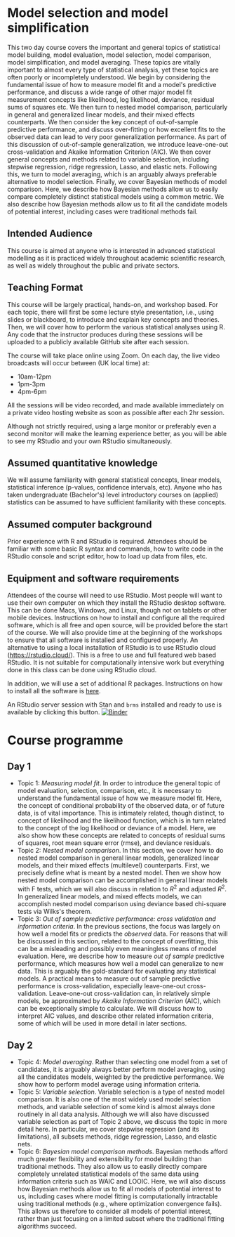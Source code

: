 # Model selection and model simplification

This two day course covers the important and general topics of statistical model building, model evaluation, model selection, model comparison, model simplification, and model averaging.
These topics are vitally important to almost every type of statistical analysis, yet these topics are often poorly or incompletely understood.
We begin by considering the fundamental issue of how to measure model fit and a model's predictive performance, and discuss a wide range of other major model fit measurement concepts like likelihood, log likelihood, deviance, residual sums of squares etc.
We then turn to nested model comparison, particularly in general and generalized linear models, and their mixed effects counterparts.
We then consider the key concept of out-of-sample predictive performance, and discuss over-fitting or how excellent fits to the observed data can lead to very poor generalization performance.
As part of this discussion of out-of-sample generalization, we introduce leave-one-out cross-validation and Akaike Information Criterion (AIC).
We then cover general concepts and methods related to variable selection, including stepwise regression, ridge regression, Lasso, and elastic nets.
Following this, we turn to model averaging, which is an arguably always preferable alternative to model selection.
Finally, we cover Bayesian methods of model comparison.
Here, we describe how Bayesian methods allow us to easily compare completely distinct statistical models using a common metric.
We also describe how Bayesian methods allow us to fit all the candidate models of potential interest, including cases were traditional methods fail.

## Intended Audience

This course is aimed at anyone who is interested in advanced statistical modelling as it is practiced widely throughout academic scientific research, as well as widely throughout the public and private sectors.

## Teaching Format

This course will be largely practical, hands-on, and workshop based. For each topic, there will first be some lecture style presentation, i.e., using slides or blackboard, to introduce and explain key concepts and theories. Then, we will cover how to perform the various statistical analyses using R. Any code that the instructor produces during these sessions will be uploaded to a publicly available GitHub site after each session. 

The course will take place online using Zoom. On each day, the live video broadcasts will occur between (UK local time) at:

* 10am-12pm
* 1pm-3pm
* 4pm-6pm
 
All the sessions will be video recorded, and made available immediately on a private video hosting website as soon as possible after each 2hr session. 

Although not strictly required, using a large monitor or preferably even a second monitor will make the learning experience better, as you will be able to see my RStudio and your own RStudio simultaneously. 

## Assumed quantitative knowledge

We will assume familiarity with general statistical concepts, linear models, statistical inference (p-values, confidence intervals, etc). Anyone who has taken undergraduate (Bachelor's) level introductory courses on (applied) statistics can be assumed to have sufficient familiarity with these concepts.

## Assumed computer background

Prior experience with R and RStudio is required. Attendees should be familiar with some basic R syntax and commands, how to write code in the RStudio console and script editor, how to load up data from files, etc. 

## Equipment and software requirements

Attendees of the course will need to use RStudio. Most people will want to use their own computer on which they install the RStudio desktop software. This can be done Macs, Windows, and Linux, though not on tablets or other mobile devices. Instructions on how to install and configure all the required software, which is all free and open source, will be provided before the start of the course. We will also provide time at the beginning of the workshops to ensure that all software is installed and configured properly. An alternative to using a local installation of RStudio is to use RStudio cloud (https://rstudio.cloud/). This is a free to use and full featured web based RStudio. It is not suitable for computationally intensive work but everything done in this class can be done using RStudio cloud. 

In addition, we will use a set of additional R packages. 
Instructions on how to install all the software is [here](software.md).

An RStudio server session with Stan and `brms` installed and ready to use is available by clicking this button.
[![Binder](https://notebooks.gesis.org/binder/badge_logo.svg)](https://notebooks.gesis.org/binder/v2/gh/mark-andrews/intro_bda_qub/HEAD?urlpath=rstudio)

# Course programme 

## Day 1 

* Topic 1: *Measuring model fit*. In order to introduce the general topic of model evaluation, selection, comparison, etc., it is necessary to understand the fundamental issue of how we measure model fit. Here, the concept of conditional probability of the observed data, or of future data, is of vital importance. This is intimately related, though distinct, to concept of likelihood and the likelihood function, which is in turn related to the concept of the log likelihood or deviance of a model. Here, we also show how these concepts are related to concepts of residual sums of squares, root mean square error (rmse), and deviance residuals.
* Topic 2: *Nested model comparison*. In this section, we cover how to do nested model comparison in general linear models, generalized linear models, and their mixed effects (multilevel) counterparts. First, we precisely define what is meant by a nested model. Then we show how nested model comparison can be accomplished in general linear models with F tests, which we will also discuss in relation to $R^2$ and adjusted $R^2$. In generalized linear models, and mixed effects models, we can accomplish nested model comparison using deviance based chi-square tests via Wilks's theorem.
* Topic 3: *Out of sample predictive performance: cross validation and information criteria*. In the previous sections, the focus was largely on how well a model fits or predicts the *observed* data. For reasons that will be discussed in this section, related to the concept of overfitting, this can be a misleading and possibly even meaningless means of model evaluation. Here, we describe how to measure *out of sample* predictive performance, which measures how well a model can generalize to new data. This is arguably the gold-standard for evaluating any statistical models. A practical means to measure out of sample predictive performance is cross-validation, especially leave-one-out cross-validation. Leave-one-out cross-validation can, in relatively simple models, be approximated by *Akaike Information Criterion* (AIC), which can be exceptionally simple to calculate. We will discuss how to interpret AIC values, and describe other related information criteria, some of which will be used in more detail in later sections.

## Day 2

* Topic 4: *Model averaging*. Rather than selecting one model from a set of candidates, it is arguably always better perform model averaging, using all the candidates models, weighted by the predictive performance. We show how to perform model average using information criteria.
* Topic 5: *Variable selection*. Variable selection is a type of nested model comparison. It is also one of the most widely used model selection methods, and variable selection of some kind is almost always done routinely in all data analysis. Although we will also have discussed variable selection as part of Topic 2 above, we discuss the topic in more detail here. In particular, we cover stepwise regression (and its limitations), all subsets methods, ridge regression, Lasso, and elastic nets.
* Topic 6: *Bayesian model comparison methods*. Bayesian methods afford much greater flexibility and extensibility for model building than traditional methods. They also allow us to easily directly compare completely unrelated statistical models of the same data using information criteria such as WAIC and LOOIC. Here, we will also discuss how Bayesian methods allow us to fit all models of potential interest to us, including cases where model fitting is computationally intractable using traditional methods (e.g., where optimization convergence fails). This allows us therefore to consider all models of potential interest, rather than just focusing on a limited subset where the traditional fitting algorithms succeed.
